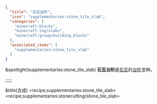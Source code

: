 ```json
{
  "title": "石瓦台阶",
  "icon": "supplementaries:stone_tile_slab",
  "categories": [
    "minecraft:blocks",
    "minecraft:tag/slabs",
    "minecraft:group/building_blocks"
  ],
  "associated_items": [
    "supplementaries:stone_tile_slab"
  ]
}
```

&spotlight(supplementaries:stone_tile_slab)
**石瓦台阶**是[石瓦](^supplementaries:stone_tiles)的[台阶](^minecraft:tag/slabs)变种。

;;;;;

&title(合成)
<recipe;supplementaries:stone_tile_slab>
<recipe;supplementaries:stonecutting/stone_tile_slab>
